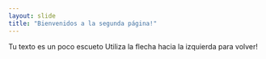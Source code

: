```yaml
---
layout: slide
title: "Bienvenidos a la segunda página!"
---
```

Tu texto es un poco escueto
Utiliza la flecha hacia la izquierda para volver!
